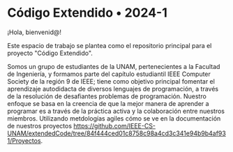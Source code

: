# Código Extendido • 2024-1 # 

¡Hola, bienvenid@!

Este espacio de trabajo se plantea como el repositorio principal para el proyecto "Código Extendido".

Somos un grupo de estudiantes de la UNAM, pertenecientes a la Facultad de Ingeniería, y formamos parte del capítulo estudiantil IEEE Computer Society de la región 9 de IEEE; tiene como objetivo principal fomentar el aprendizaje autodidacta de diversos lenguajes de programación, a través de la resolución de desafiantes problemas de programación. Nuestro enfoque se basa en la creencia de que la mejor manera de aprender a programar es a través de la práctica activa y la colaboración entre nuestros miembros.
Utilizando metdologías agiles cómo se ve en la documentación de nuestros proyectos https://github.com/IEEE-CS-UNAM/extendedCode/tree/84f444ced01c8758c98a4cd3c341e94b9b4af931/Proyectos.
